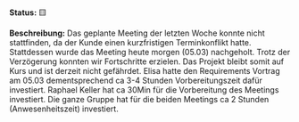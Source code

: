 **Status:** 🟨  

**Beschreibung:** Das geplante Meeting der letzten Woche konnte nicht stattfinden, da der Kunde einen kurzfristigen Terminkonflikt hatte. Stattdessen wurde das Meeting heute morgen (05.03)
nachgeholt. Trotz der Verzögerung konnten wir Fortschritte erzielen. Das Projekt bleibt somit auf Kurs und ist derzeit nicht gefährdet. Elisa hatte den Requirements Vortrag am 05.03 dementsprechend ca 3-4 Stunden Vorbereitungszeit dafür investiert. Raphael Keller hat ca 30Min für die Vorbereitung des Meetings investiert. Die ganze Gruppe hat für die beiden Meetings ca 2 Stunden (Anwesenheitszeit) investiert.
